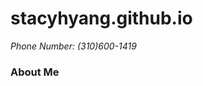 # stacyhyang.github.io
<html>
  <body>
    <address> Phone Number: (310)600-1419 </address>
    <h3> About Me </h3>
  </body>
</html>
